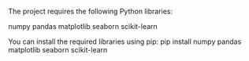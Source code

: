 The project requires the following Python libraries:

numpy
pandas
matplotlib
seaborn
scikit-learn

You can install the required libraries using pip:
pip install numpy pandas matplotlib seaborn scikit-learn
